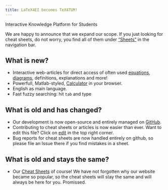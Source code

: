 ```yaml
---
title: LaTeX4EI becomes TeX4TUM!
---
```

<span class="lead">Interactive Knowledge Platform for Students</span>

We are happy to announce that we expand our scope. If you just looking for cheat sheets, do not worry, you find all of them under <a href="./sheets.html">“Sheets”</a> in the navigation bar.




## What is new?
* Interactive web-articles for direct access of often used [equations](/trigonometry), [diagrams](/op-amp), definitions, explanations and more!
* Powerfull, Matlab-styled, <a href="./calculator.html">Calculator</a> in your browser.
* English as main language. 
* Fast fuzzy searching: hit `tab` and type


## What is old and has changed?
* Our development is now open-source and entirely managed on [GitHub](https://github.com/latex4ei).
* Contributing to cheat sheets or articles is now easier than ever. Want to edit this file? Click on [edit]() in the top right corner.
* Bug reports for cheat sheets are now handled entirely on github, so please file an Issue there if you find mistakes in a sheet.



## What is old and stays the same?
* Our [Cheat Sheets](/sheets) of course! We have not forgotten why our website became so popular, so the cheat sheets will stay the same and will always be here for you. Promissed.



<!-- 
### Interactive Math
Directly calculate an equation while reading. Click on the values of R and C in the text to change them!

A RC low-pass filter with Resistance R = <span id="R_val" onclick="askValue(this.id)">10k</span>Ω and Capacitance C = <span id="C_val" onclick="askValue(this.id)">100n</span>F has a Cut-Off Frequency $f_c = \frac{1}{2\pi R C} =$ <tspan id="F_val">159 Hz</tspan><br>



<script type="text/javascript">
function RC_calcFrequency() {
 var C1 = getValue( document.getElementById("C_val").textContent );
 var R1 = getValue( document.getElementById("R_val").textContent );
 var F1 = document.getElementById("F_val");
 var freq = 1/(2 * Math.PI * C1 * R1);
 F1.textContent=freq.toPrecision(3)+" Hz";
 tau.textContent=(R1 * C1 * 1000).toPrecision(3)+" ms";
}

function syncValues(id, value){
    RC_calcFrequency();
}
</script>
 -->